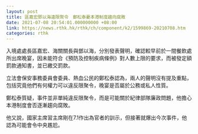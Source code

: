 ```yaml
---
layout: post
title: 區嘉宏鄧以海違限聚令　鄭松泰憂本港制度趨向腐敗
date: 2021-07-08 20:54:01.000000000 +08:00
link: https://news.rthk.hk/rthk/ch/component/k2/1599869-20210708.htm
categories: rthk
---
```


入境處處長區嘉宏、海關關長與鄧以海，分別發表聲明，確認較早前於一間餐飲處所出席晚宴，因未能符合《預防及控制疾病條例》對人數上限的要求，而被發定額罰款通知書，並已繳交罰款。

立法會保安事務委員會委員、熱血公民的鄭松泰認為，兩人的聲明沒有提及重點，包括究竟他們有何權力可以違反限聚令，晚宴是否屬於公務或私人性質。

鄭松泰質疑，事件並非單純違反限聚令，而是可能關於紀律部隊廉政問題，他擔心本港制度會否逐漸趨向腐敗。

他又說，國家主席習主席剛在7.1作出為官者的訓示，但接著就爆出今次事件，他認為可能會令中央尷尬。

